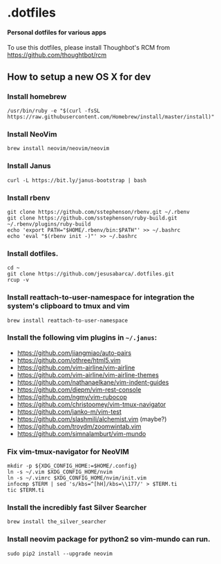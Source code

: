 # .dotfiles
#### Personal dotfiles for various apps

To use this dotfiles, please install Thoughbot's RCM from https://github.com/thoughtbot/rcm

## How to setup a new OS X for dev
### Install homebrew
`/usr/bin/ruby -e "$(curl -fsSL https://raw.githubusercontent.com/Homebrew/install/master/install)"`

### Install NeoVim
`brew install neovim/neovim/neovim`

### Install Janus
`curl -L https://bit.ly/janus-bootstrap | bash`

### Install rbenv
```
git clone https://github.com/sstephenson/rbenv.git ~/.rbenv
git clone https://github.com/sstephenson/ruby-build.git ~/.rbenv/plugins/ruby-build
echo 'export PATH="$HOME/.rbenv/bin:$PATH"' >> ~/.bashrc
echo 'eval "$(rbenv init -)"' >> ~/.bashrc
```
### Install dotfiles.
```
cd ~
git clone https://github.com/jesusabarca/.dotfiles.git
rcup -v
```

### Install reattach-to-user-namespace for integration the system's clipboard to tmux and vim
`brew install reattach-to-user-namespace`

### Install the following vim plugins in `~/.janus`:
- https://github.com/jiangmiao/auto-pairs
- https://github.com/othree/html5.vim
- https://github.com/vim-airline/vim-airline
- https://github.com/vim-airline/vim-airline-themes
- https://github.com/nathanaelkane/vim-indent-guides
- https://github.com/diepm/vim-rest-console
- https://github.com/ngmy/vim-rubocop
- https://github.com/christoomey/vim-tmux-navigator
- https://github.com/janko-m/vim-test
- https://github.com/slashmili/alchemist.vim (maybe?)
- https://github.com/troydm/zoomwintab.vim
- https://github.com/simnalamburt/vim-mundo

### Fix vim-tmux-navigator for NeoVIM
```
mkdir -p ${XDG_CONFIG_HOME:=$HOME/.config}
ln -s ~/.vim $XDG_CONFIG_HOME/nvim
ln -s ~/.vimrc $XDG_CONFIG_HOME/nvim/init.vim
infocmp $TERM | sed 's/kbs=^[hH]/kbs=\\177/' > $TERM.ti
tic $TERM.ti
```

### Install the incredibly fast Silver Searcher
`brew install the_silver_searcher`

### Install neovim package for python2 so vim-mundo can run.
`sudo pip2 install --upgrade neovim`
